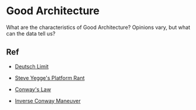 # Good Architecture

What are the characteristics of Good Architecture? Opinions vary, but what can the data tell us?




## Ref

+ [Deutsch Limit](https://en.wikipedia.org/wiki/Deutsch_limit)

+ [Steve Yegge's Platform Rant](https://gist.github.com/jezhumble/a8b3cbb4ea20139582fa8ffc9d791fb2)
+ [Conway's Law](https://en.wikipedia.org/wiki/Conway%27s_law)
+ [Inverse Conway Maneuver](https://www.thoughtworks.com/radar/techniques/inverse-conway-maneuver)
